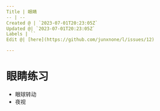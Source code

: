 ```yaml
---
Title | 眼睛
-- | --
Created @ | `2023-07-01T20:23:05Z`
Updated @| `2023-07-01T20:23:05Z`
Labels | ``
Edit @| [here](https://github.com/junxnone/l/issues/12)

---
```

# 眼睛练习
- 眼球转动
- 夜视
